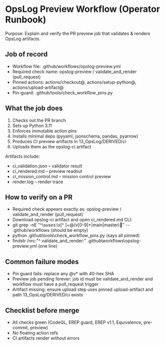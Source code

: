 OpsLog Preview Workflow (Operator Runbook)
==========================================
Purpose: Explain and verify the PR preview job that validates & renders OpsLog artifacts.

Job of record
-------------
- Workflow file: .github/workflows/opslog-preview.yml
- Required check name: opslog-preview / validate_and_render (pull_request)
- Pinned actions: actions/checkout@<SHA>, actions/setup-python@<SHA>, actions/upload-artifact@<SHA>
- Pin-guard: .github/tools/check_workflow_pins.py

What the job does
-----------------
1. Checks out the PR branch
2. Sets up Python 3.11
3. Enforces immutable action pins
4. Installs minimal deps (pyyaml, jsonschema, pandas, pyarrow)
5. Produces CI preview artifacts in 13_OpsLog/DERIVED/ci
6. Uploads them as the opslog-ci artifact

Artifacts include:
- ci_validation.json – validator result
- ci_rendered.md – preview readout
- ci_mission_control.md – mission control preview
- render.log – render trace

How to verify on a PR
---------------------
- Required check appears exactly as: opslog-preview / validate_and_render (pull_request)
- Download opslog-ci artifact and open ci_rendered.md
CLI:
- git grep -nE "^\s*uses:\s*[^ ]+@(v[0-9]+|main|master)" -- .github/workflows  (should be empty)
- python .github\tools\check_workflow_pins.py  (says all pinned)
- findstr /nrc:"^  validate_and_render:" .github\workflows\opslog-preview.yml  (one line)

Common failure modes
--------------------
- Pin guard fails: replace any @v* with 40-hex SHA
- Preview job pending forever: job id must be validate_and_render and workflow must have a pull_request trigger
- Artifact missing: ensure upload step uses pinned upload-artifact and path 13_OpsLog/DERIVED/ci exists

Checklist before merge
----------------------
- All checks green (CodeQL, EREP guard, EREP v1.1, Equivalence, pre-commit, preview)
- No floating action refs
- CI artifacts render without errors
